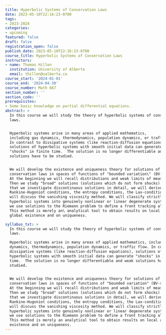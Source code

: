 ```yaml
---
title: Hyperbolic Systems of Conservation Laws
date: 2023-05-10T22:16:23-0700
tags:
- 2023-2024
categories:
- upcoming
featured: false
draft: false
registration_open: false
publish_date: 2023-05-10T22:16:23-0700
course_title: Hyperbolic Systems of Conservation Laws
instructors:
- name: Thomas Hillen
  institution: University of Alberta
  email: thillen@ualberta.ca
course_start: '2024-01-01'
course_end: '2024-04-30'
course_number: Math 667
section_number: ''
section_code: ''
prerequisites:
- Some basic knowledge on partial differential equations.
abstract: >
  In this course we will study the theory of hyperbolic systems of conservation
  laws.


  Hyperbolic systems arise in many areas of applied mathematics,
  including gas dynamics, thermodynamics, population dynamics, or traffic flow.
  In contrast to dissipative systems (like reaction-diffusion equations),
  solutions of hyperbolic systems with smooth initial data can generate
  "shocks" in finite time.  The solution is no longer differentiable and weak
  solutions have to be studied.


  We will develop the existence and uniqueness theory for solutions of
  conservation laws in spaces of functions of "bounded variation\" (BV-spaces).
  At the beginning we will recall distributions and weak limits of measures.
  Then we study "broad" solutions (solutions which do not form shocks). After
  that we investigate discontinuous solutions in detail, we will derive the
  Rankine-Hugoniot conditions, the entropy conditions, the Lax-condition and we
  will discuss the vanishing viscosity method. We will classify strictly
  hyperbolic systems into genuinely nonlinear or linear degenerate systems. Then
  we use solutions to the Riemann problem to define a front tracking algorithm.
  This method is merely an\ analytical tool to obtain results on local and
  global existence and on uniqueness.

syllabus_txt: >
  In this course we will study the theory of hyperbolic systems of conservation\
  laws.

  Hyperbolic systems arise in many areas of applied mathematics, including gas
  dynamics, thermodynamics, population dynamics, or traffic flow. In contrast to
  dissipative systems (like reaction-diffusion equations), solutions of
  hyperbolic systems with smooth initial data can generate "shocks" in finite
  time.  The solution is no longer differentiable and weak solutions have to be
  studied.

 
  We will develop the existence and uniqueness theory for solutions of
  conservation laws in spaces of functions of "bounded variation" (BV-spaces).
  At the beginning we will recall distributions and weak limits of measures.
  Then we study "broad" solutions (solutions which do not form shocks). After
  that we investigate discontinuous solutions in detail, we will derive the
  Rankine-Hugoniot conditions, the entropy conditions, the Lax-condition and we
  will discuss the vanishing viscosity method. We will classify strictly
  hyperbolic systems into genuinely nonlinear or linear degenerate systems. Then
  we use solutions to the Riemann problem to define a front tracking algorithm.
  This method is merely an analytical tool to obtain results on local and global
  existence and on uniqueness.
---
```

